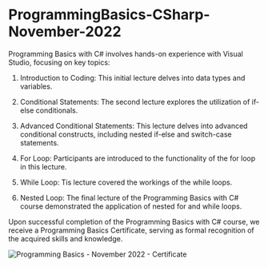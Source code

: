 # ProgrammingBasics-CSharp-November-2022

Programming Basics with C# involves hands-on experience with Visual Studio, focusing on key topics:

1. Introduction to Coding:
This initial lecture delves into data types and variables.

2. Conditional Statements:
The second lecture explores the utilization of if-else conditionals.

3. Advanced Conditional Statements:
This lecture delves into advanced conditional constructs, including nested if-else and switch-case statements.

4. For Loop:
Participants are introduced to the functionality of the for loop in this lecture.

5. While Loop:
Tis lecture covered the workings of the while loops.

6. Nested Loop:
The final lecture of the Programming Basics with C# course demonstrated the application of nested for and while loops.

Upon successful completion of the Programming Basics with C# course, we receive a Programming Basics Certificate, serving as formal recognition of the acquired skills and knowledge.

![Programming Basics - November 2022 - Certificate](https://github.com/nikinenov1601/ProgrammingBasics-CSharp-November-2022/assets/120796278/b8efb50a-5d9d-4d00-a524-8d217ffb1b1d)
